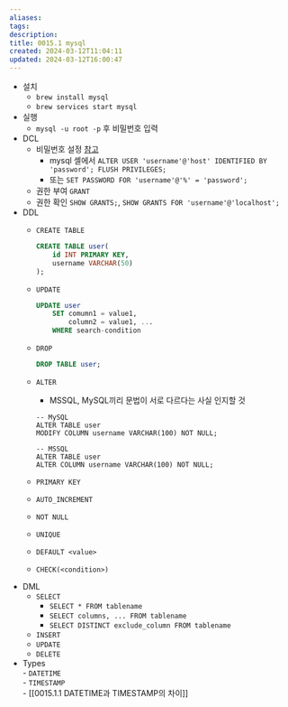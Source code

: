 ```yaml
---
aliases: 
tags: 
description:
title: 0015.1 mysql
created: 2024-03-12T11:04:11
updated: 2024-03-12T16:00:47
---
```

- 설치
	- `brew install mysql`
	- `brew services start mysql`
- 실행
	- `mysql -u root -p` 후 비밀번호 입력
- DCL
	- 비밀번호 설정 [참고](https://jjeongil.tistory.com/1484)
		- mysql 셸에서 `ALTER USER 'username'@'host' IDENTIFIED BY 'password'; FLUSH PRIVILEGES;`
		- 또는 `SET PASSWORD FOR 'username'@'%' = 'password';`
	- 권한 부여 `GRANT`
	- 권한 확인 `SHOW GRANTS;`, `SHOW GRANTS FOR 'username'@'localhost';`
- DDL
	- `CREATE TABLE`

		```sql
		CREATE TABLE user(
			id INT PRIMARY KEY,
			username VARCHAR(50)
		);
		```

	- `UPDATE`

		```sql
		UPDATE user
			SET comumn1 = value1,
				column2 = value1, ...
			WHERE search-condition
		```

	- `DROP`

		```sql
		DROP TABLE user;
		```

	- `ALTER`
		- MSSQL, MySQL끼리 문법이 서로 다르다는 사실 인지할 것

		```mysql 
		-- MySQL
		ALTER TABLE user
		MODIFY COLUMN username VARCHAR(100) NOT NULL;

		-- MSSQL
		ALTER TABLE user
		ALTER COLUMN username VARCHAR(100) NOT NULL;
		```

	- `PRIMARY KEY`
	- `AUTO_INCREMENT`
	- `NOT NULL`
	- `UNIQUE`
	- `DEFAULT <value>`
	- `CHECK(<condition>)`
- DML
	- `SELECT`
		- `SELECT * FROM tablename`
		- `SELECT columns, ... FROM tablename`
		- `SELECT DISTINCT exclude_column FROM tablename`
	- `INSERT`
	- `UPDATE`
	- `DELETE`
- Types  
		- `DATETIME`  
		- `TIMESTAMP`  
		- [[0015.1.1 DATETIME과 TIMESTAMP의 차이]]
